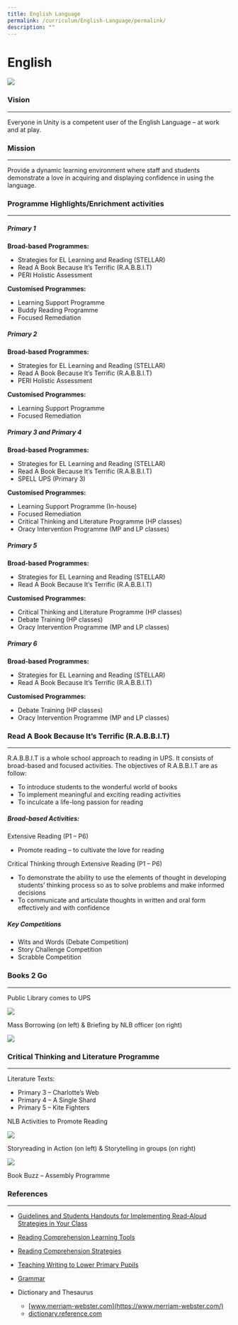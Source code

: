 ```yaml
---
title: English Language
permalink: /curriculum/English-Language/permalink/
description: ""
---
```


English
=======
![](/images/Department.png)


### Vision
------

Everyone in Unity is a competent user of the English Language – at work and at play.

### Mission
-------

Provide a dynamic learning environment where staff and students demonstrate a love in acquiring and displaying confidence in using the language.

### Programme Highlights/Enrichment activities
------------------------------------------

##### **Primary 1**

**Broad-based Programmes:**

*   Strategies for EL Learning and Reading (STELLAR)
*   Read A Book Because It’s Terrific (R.A.B.B.I.T)
*   PERI Holistic Assessment

**Customised Programmes:**

*   Learning Support Programme
*   Buddy Reading Programme
*   Focused Remediation

##### **Primary 2**

**Broad-based Programmes:**

*   Strategies for EL Learning and Reading (STELLAR)
*   Read A Book Because It’s Terrific (R.A.B.B.I.T)
*   PERI Holistic Assessment

**Customised Programmes:**

*   Learning Support Programme
*   Focused Remediation

##### **Primary 3 and Primary 4**

**Broad-based Programmes:**

*   Strategies for EL Learning and Reading (STELLAR)
*   Read A Book Because It’s Terrific (R.A.B.B.I.T)
*   SPELL UPS (Primary 3)

**Customised Programmes:**

*   Learning Support Programme (In-house)
*   Focused Remediation
*   Critical Thinking and Literature Programme (HP classes)
*   Oracy Intervention Programme (MP and LP classes)

##### **Primary 5**

**Broad-based Programmes:**

*   Strategies for EL Learning and Reading (STELLAR)
*   Read A Book Because It’s Terrific (R.A.B.B.I.T)

**Customised Programmes:**

*   Critical Thinking and Literature Programme (HP classes)
*   Debate Training (HP classes)
*   Oracy Intervention Programme (MP and LP classes)

##### **Primary 6**

**Broad-based Programmes:**

*   Strategies for EL Learning and Reading (STELLAR)
*   Read A Book Because It’s Terrific (R.A.B.B.I.T)

**Customised Programmes:**

*   Debate Training (HP classes)
*   Oracy Intervention Programme (MP and LP classes)

### Read A Book Because It’s Terrific (R.A.B.B.I.T)
-----------------------------------------------

R.A.B.B.I.T is a whole school approach to reading in UPS. It consists of broad-based and focused activities. The objectives of R.A.B.B.I.T are as follow:

*   To introduce students to the wonderful world of books
*   To implement meaningful and exciting reading activities
*   To inculcate a life-long passion for reading

##### **Broad-based Activities:**

Extensive Reading (P1 – P6)

*   Promote reading – to cultivate the love for reading

Critical Thinking through Extensive Reading (P1 – P6)

*   To demonstrate the ability to use the elements of thought in developing students’ thinking process so as to solve problems and make informed decisions
*   To communicate and articulate thoughts in written and oral form effectively and with confidence

##### Key Competitions

*   Wits and Words (Debate Competition)
*   Story Challenge Competition
*   Scrabble Competition

### Books 2 Go
----------

Public Library comes to UPS

![](/images/English.png)

Mass Borrowing (on left) & Briefing by NLB officer (on right)

![](/images/English3.png)

### Critical Thinking and Literature Programme
------------------------------------------

Literature Texts:

*   Primary 3 – Charlotte’s Web
*   Primary 4 – A Single Shard
*   Primary 5 – Kite Fighters

NLB Activities to Promote Reading

![](/images/English4.png)

Storyreading in Action (on left) & Storytelling in groups (on right)

![](/images/English5.png)

Book Buzz – Assembly Programme

### References
----------
*   [Guidelines and Students Handouts for Implementing Read-Aloud Strategies in Your Class](https://www2.scholastic.com/browse/article.jsp?id=4464)
*   [Reading Comprehension Learning Tools](https://www.time4learning.com/readingpyramid/comprehension.htm)
*   [Reading Comprehension Strategies](https://reading.ecb.org/teacher/)
*   [Teaching Writing to Lower Primary Pupils](https://www.iched.org/cms/scripts/page.php?site_id=iched&item_id=teach_writing_prek-1)
*   [Grammar](http://grammar.yourdictionary.com/sentences/20-Rules-of-subject-verb-agreement.html)
*   Dictionary and Thesaurus
    
    *   [www.merriam-webster.com](https://www.merriam-webster.com/)
    *   [dictionary.reference.com](http://www.dictionary.reference.com/)